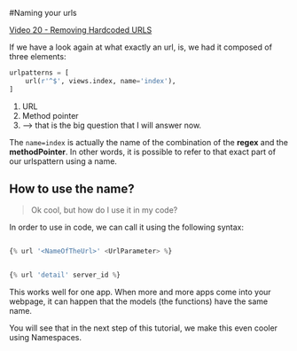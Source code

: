 #Naming your urls

[Video 20 - Removing Hardcoded URLS](https://www.youtube.com/watch?v=XQll-WgZcpE&index=20&list=PL6gx4Cwl9DGBlmzzFcLgDhKTTfNLfX1IK)

If we have a look again at what exactly an url, is, we had it composed of three elements:

```python
urlpatterns = [
    url(r'^$', views.index, name='index'),
]
```

1. URL
2. Method pointer
3. --> that is the big question that I will answer now.

The ```name=index``` is actually the name of the combination of the __regex__ and the __methodPointer__. 
In other words, it is possible to refer to that exact part of our urlspattern using a name.

## How to use the name?

>Ok cool, but how do I use it in my code?

In order to use in code, we can call it using the following syntax:

```python

{% url '<NameOfTheUrl>' <UrlParameter> %}

```

```python

{% url 'detail' server_id %}

```

This works well for one app. When more and more apps come into your webpage, it can happen that the models (the functions) have the same name.

You will see that in the next step of this tutorial, we make this even cooler using Namespaces.
